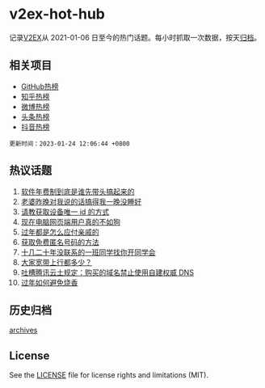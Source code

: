 # v2ex-hot-hub

 记录[V2EX](https://www.v2ex.com/)从 2021-01-06 日至今的热门话题。每小时抓取一次数据，按天[归档](archives)。
 
 ## 相关项目

- [GitHub热榜](https://github.com/it985/github-hot-hub)
- [知乎热榜](https://github.com/it985/zhihu-hot-hub)
- [微博热榜](https://github.com/it985/weibo-hot-hub)
- [头条热榜](https://github.com/it985/toutiao-hot-hub)
- [抖音热榜](https://github.com/it985/douyin-hot-hub)


 `更新时间：2023-01-24 12:06:44 +0800`

## 热议话题

1. [软件年费制到底是谁先带头搞起来的](https://www.v2ex.com/t/910344)
1. [老婆昨晚对我说的话搞得我一晚没睡好](https://www.v2ex.com/t/910406)
1. [请教获取设备唯一 id 的方式](https://www.v2ex.com/t/910357)
1. [现在电脑网页端用户真的不如狗](https://www.v2ex.com/t/910379)
1. [过年都是怎么应付亲戚的](https://www.v2ex.com/t/910415)
1. [获取免费匿名号码的方法](https://www.v2ex.com/t/910395)
1. [十几二十年没联系的一班同学找你开同学会](https://www.v2ex.com/t/910411)
1. [大家宽带上行都多少？](https://www.v2ex.com/t/910355)
1. [吐槽腾讯云土规定：购买的域名禁止使用自建权威 DNS](https://www.v2ex.com/t/910383)
1. [过年如何避免烧香](https://www.v2ex.com/t/910381)

## 历史归档

[archives](archives)

## License

See the [LICENSE](LICENSE) file for license rights and limitations (MIT).
